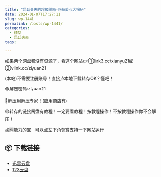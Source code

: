 ```yaml
---
title: "昆廷夫夫的超級開箱-粉絲愛心大揭秘"
date: 2024-01-07T17:27:11
slug: wp-1441
permalink: /posts/wp-1441/
categories:
  - 精华
  - 昆廷夫夫
tags:

---
```


如果两个网盘都没有资源了，看这个网站👉①link3.cc/xianyu21或②vlink.cc/ziyuan21

(本站)不需要注册账号！直接点本地下载转存OK？懂吧！

🟢解压密码:ziyuan21

🔵解压用解压专家！(应用商店有)

🟡转存的链接网盘有教程！一定要看教程！按教程操作！不按教程操作你不会解压！

💰🈶能力的宝，可以点左下角赞赏支持一下网站运行

## 📦 下载链接
- [迅雷云盘](https://blziyuan21.com/pay-download/1441?key=4150fb72a9&down_id=0)
- [123云盘](https://blziyuan21.com/pay-download/1441?key=4150fb72a9&down_id=1)

